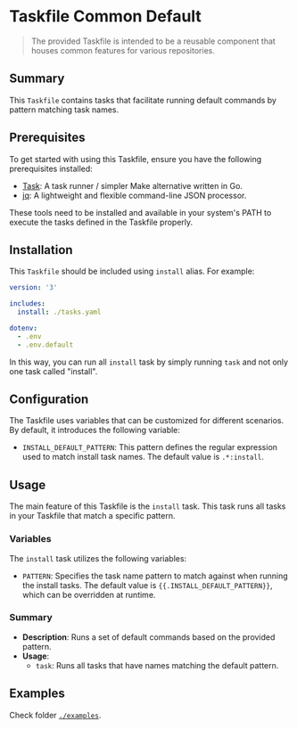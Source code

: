 # Taskfile Common Default

> The provided Taskfile is intended to be a reusable component that houses common features for various repositories.

## Summary

This `Taskfile` contains tasks that facilitate running default commands by pattern matching task names.

## Prerequisites

To get started with using this Taskfile, ensure you have the following prerequisites installed:

- [Task](https://taskfile.dev/): A task runner / simpler Make alternative written in Go.
- [jq](https://stedolan.github.io/jq/): A lightweight and flexible command-line JSON processor.

These tools need to be installed and available in your system's PATH to execute the tasks defined in the Taskfile
properly.

## Installation

This `Taskfile` should be included using `install` alias. For example:

```yaml
version: '3'

includes:
  install: ./tasks.yaml

dotenv:
  - .env
  - .env.default
```

In this way, you can run all `install` task by simply running `task` and not only one task called "install".

## Configuration

The Taskfile uses variables that can be customized for different scenarios. By default, it introduces the following
variable:

- `INSTALL_DEFAULT_PATTERN`: This pattern defines the regular expression used to match install task names. The default
  value is  `.*:install`.

## Usage

The main feature of this Taskfile is the  `install`  task. This task runs all tasks in your Taskfile that match a
specific pattern.

### Variables

The  `install`  task utilizes the following variables:

- `PATTERN`: Specifies the task name pattern to match against when running the install tasks. The default value
  is  `{{.INSTALL_DEFAULT_PATTERN}}`, which can be overridden at runtime.

### Summary

- **Description**: Runs a set of default commands based on the provided pattern.
- **Usage**:
  - `task`: Runs all tasks that have names matching the default pattern.

## Examples

Check folder [`./examples`](examples).